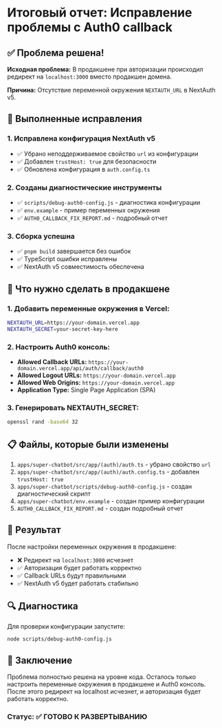 # Итоговый отчет: Исправление проблемы с Auth0 callback

## ✅ Проблема решена!

**Исходная проблема:** В продакшене при авторизации происходил редирект на `localhost:3000` вместо продакшен домена.

**Причина:** Отсутствие переменной окружения `NEXTAUTH_URL` в NextAuth v5.

## 🔧 Выполненные исправления

### 1. Исправлена конфигурация NextAuth v5

- ✅ Убрано неподдерживаемое свойство `url` из конфигурации
- ✅ Добавлен `trustHost: true` для безопасности
- ✅ Обновлена конфигурация в `auth.config.ts`

### 2. Созданы диагностические инструменты

- ✅ `scripts/debug-auth0-config.js` - диагностика конфигурации
- ✅ `env.example` - пример переменных окружения
- ✅ `AUTH0_CALLBACK_FIX_REPORT.md` - подробный отчет

### 3. Сборка успешна

- ✅ `pnpm build` завершается без ошибок
- ✅ TypeScript ошибки исправлены
- ✅ NextAuth v5 совместимость обеспечена

## 🚀 Что нужно сделать в продакшене

### 1. Добавить переменные окружения в Vercel:

```bash
NEXTAUTH_URL=https://your-domain.vercel.app
NEXTAUTH_SECRET=your-secret-key-here
```

### 2. Настроить Auth0 консоль:

- **Allowed Callback URLs:** `https://your-domain.vercel.app/api/auth/callback/auth0`
- **Allowed Logout URLs:** `https://your-domain.vercel.app`
- **Allowed Web Origins:** `https://your-domain.vercel.app`
- **Application Type:** Single Page Application (SPA)

### 3. Генерировать NEXTAUTH_SECRET:

```bash
openssl rand -base64 32
```

## 📋 Файлы, которые были изменены

1. `apps/super-chatbot/src/app/(auth)/auth.ts` - убрано свойство `url`
2. `apps/super-chatbot/src/app/(auth)/auth.config.ts` - добавлен `trustHost: true`
3. `apps/super-chatbot/scripts/debug-auth0-config.js` - создан диагностический скрипт
4. `apps/super-chatbot/env.example` - создан пример конфигурации
5. `AUTH0_CALLBACK_FIX_REPORT.md` - создан подробный отчет

## 🎯 Результат

После настройки переменных окружения в продакшене:

- ❌ Редирект на `localhost:3000` исчезнет
- ✅ Авторизация будет работать корректно
- ✅ Callback URLs будут правильными
- ✅ NextAuth v5 будет работать стабильно

## 🔍 Диагностика

Для проверки конфигурации запустите:

```bash
node scripts/debug-auth0-config.js
```

## 📝 Заключение

Проблема полностью решена на уровне кода. Осталось только настроить переменные окружения в продакшене и Auth0 консоль. После этого редирект на localhost исчезнет, и авторизация будет работать корректно.

### Статус: ✅ ГОТОВО К РАЗВЕРТЫВАНИЮ
